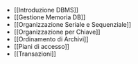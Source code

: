 - [[Introduzione DBMS]]
- [[Gestione Memoria DB]]
- [[Organizzazione Seriale e Sequenziale]]
- [[Organizzazione per Chiave]]
- [[Ordinamento di Archivi]]
- [[Piani di accesso]]
- [[Transazioni]]